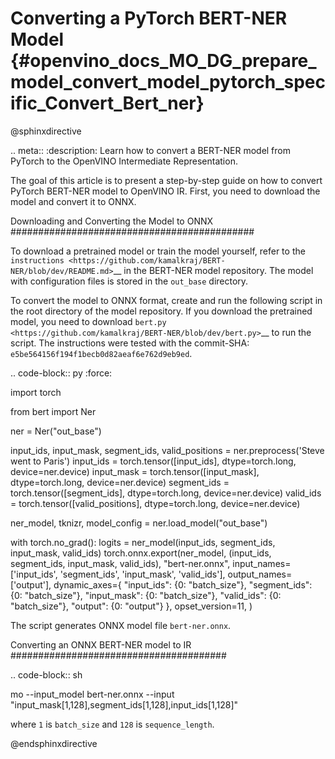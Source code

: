 # Converting a PyTorch BERT-NER Model {#openvino_docs_MO_DG_prepare_model_convert_model_pytorch_specific_Convert_Bert_ner}

@sphinxdirective

.. meta::
   :description: Learn how to convert a BERT-NER model
                 from PyTorch to the OpenVINO Intermediate Representation.


The goal of this article is to present a step-by-step guide on how to convert PyTorch BERT-NER model to OpenVINO IR. First, you need to download the model and convert it to ONNX.


Downloading and Converting the Model to ONNX
############################################

To download a pretrained model or train the model yourself, refer
to the `instructions <https://github.com/kamalkraj/BERT-NER/blob/dev/README.md>`__ in the
BERT-NER model repository. The model with configuration files is stored in the ``out_base`` directory.

To convert the model to ONNX format, create and run the following script in the root
directory of the model repository. If you download the pretrained model, you need
to download `bert.py <https://github.com/kamalkraj/BERT-NER/blob/dev/bert.py>`__ to run the script.
The instructions were tested with the commit-SHA: ``e5be564156f194f1becb0d82aeaf6e762d9eb9ed``.

.. code-block:: py
   :force:

   import torch

   from bert import Ner

   ner = Ner("out_base")

   input_ids, input_mask, segment_ids, valid_positions = ner.preprocess('Steve went to Paris')
   input_ids = torch.tensor([input_ids], dtype=torch.long, device=ner.device)
   input_mask = torch.tensor([input_mask], dtype=torch.long, device=ner.device)
   segment_ids = torch.tensor([segment_ids], dtype=torch.long, device=ner.device)
   valid_ids = torch.tensor([valid_positions], dtype=torch.long, device=ner.device)

   ner_model, tknizr, model_config = ner.load_model("out_base")

   with torch.no_grad():
       logits = ner_model(input_ids, segment_ids, input_mask, valid_ids)
   torch.onnx.export(ner_model,
                     (input_ids, segment_ids, input_mask, valid_ids),
                     "bert-ner.onnx",
                     input_names=['input_ids', 'segment_ids', 'input_mask', 'valid_ids'],
                     output_names=['output'],
                     dynamic_axes={
                         "input_ids": {0: "batch_size"},
                         "segment_ids": {0: "batch_size"},
                         "input_mask": {0: "batch_size"},
                         "valid_ids": {0: "batch_size"},
                         "output": {0: "output"}
                     },
                     opset_version=11,
                     )


The script generates ONNX model file ``bert-ner.onnx``.

Converting an ONNX BERT-NER model to IR
#######################################

.. code-block:: sh

   mo --input_model bert-ner.onnx --input "input_mask[1,128],segment_ids[1,128],input_ids[1,128]"


where ``1`` is ``batch_size`` and ``128`` is ``sequence_length``.

@endsphinxdirective

